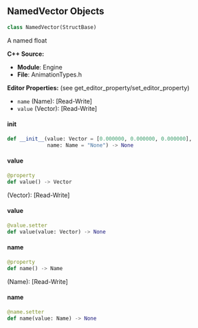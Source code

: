 ## NamedVector Objects

```python
class NamedVector(StructBase)
```

A named float

**C++ Source:**

- **Module**: Engine
- **File**: AnimationTypes.h

**Editor Properties:** (see get_editor_property/set_editor_property)

- ``name`` (Name):  [Read-Write]
- ``value`` (Vector):  [Read-Write]

<a id="unreal.NamedVector.__init__"></a>

#### __init__

```python
def __init__(value: Vector = [0.000000, 0.000000, 0.000000],
             name: Name = "None") -> None
```

<a id="unreal.NamedVector.value"></a>

#### value

```python
@property
def value() -> Vector
```

(Vector):  [Read-Write]

<a id="unreal.NamedVector.value"></a>

#### value

```python
@value.setter
def value(value: Vector) -> None
```

<a id="unreal.NamedVector.name"></a>

#### name

```python
@property
def name() -> Name
```

(Name):  [Read-Write]

<a id="unreal.NamedVector.name"></a>

#### name

```python
@name.setter
def name(value: Name) -> None
```

<a id="unreal.NamedColor"></a>